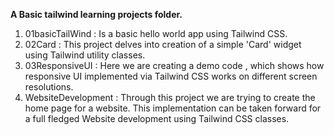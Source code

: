 **A Basic tailwind learning projects folder.**
1) 01basicTailWind : Is a basic hello world app using Tailwind CSS.
2) 02Card : This project delves into creation of a simple 'Card' widget using Tailwind utility classes.
3) 03ResponsiveUI : Here we are creating a demo code , which shows how responsive UI implemented via Tailwind CSS works on different screen resolutions.
4) WebsiteDevelopment : Through this project we are trying to create the home page for a website. This implementation can be taken forward for a full fledged Website development using Tailwind CSS classes. 
